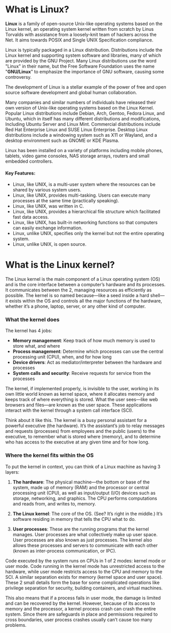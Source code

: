 # What is Linux?
 
**Linux** is a family of open-source Unix-like operating systems based on the Linux kernel, an operating system kernel written from scratch by Linus Torvalds with assistance from a loosely-knit team of hackers across the Net. It aims towards POSIX and Single UNIX Specification compliance. 

Linux is typically packaged in a Linux distribution. Distributions include the Linux kernel and supporting system software and libraries, many of which are provided by the GNU Project. Many Linux distributions use the word "Linux" in their name, but the Free Software Foundation uses the name "**GNU/Linux**" to emphasize the importance of GNU software, causing some controversy. 

The development of Linux is a stellar example of the power of free and open source software development and global human collaboration.    

Many companies and similar numbers of individuals have released their own version of Unix-like operating systems based on the Linux Kernel. Popular Linux distributions include Debian, Arch, Gentoo, Fedora Linux, and Ubuntu, which in itself has many different distributions and modifications, Including Ubuntu Server and Linux Mint. Commercial distributions include Red Hat Enterprise Linux and SUSE Linux Enterprise. Desktop Linux distributions include a windowing system such as X11 or Wayland, and a desktop environment such as GNOME or KDE Plasma.
 
Linux has been installed on a variety of platforms including mobile phones, tablets, video game consoles, NAS storage arrays, routers and small embedded controllers.  

#### **Key Features:**

  *  Linux, like UNIX, is a multi-user system where the resources can be shared by various system users.
  *  Linux, like UNIX, provides multi-tasking. Users can execute many processes at the same time (practically speaking).
  *  Linux, like UNIX, was written in C.
  *  Linux, like UNIX, provides a hierarchical file structure which facilitated fast data access.
  *  Linux, like UNIX, has built-in networking functions so that computers can easily exchange information.
  *  Linux, unlike UNIX, specifies only the kernel but not the entire operating system.
  *  Linux, unlike UNIX, is open source.

# What is the Linux kernel?

The Linux kernel is the main component of a Linux operating system (OS) and is the core interface between a computer’s hardware and its processes. It communicates between the 2, managing resources as efficiently as possible.
The kernel is so named because—like a seed inside a hard shell—it exists within the OS and controls all the major functions of the hardware, whether it’s a phone, laptop, server, or any other kind of computer.

### What the kernel does

The kernel has 4 jobs:

* **Memory management**: Keep track of how much memory is used to store what, and where
* **Process management**: Determine which processes can use the central processing unit (CPU), when, and for how long
* **Device drivers**: Act as mediator/interpreter between the hardware and processes
* **System calls and security**: Receive requests for service from the processes

The kernel, if implemented properly, is invisible to the user, working in its own little world known as kernel space, where it allocates memory and keeps track of where everything is stored. What the user sees—like web browsers and files—are known as the user space. These applications interact with the kernel through a system call interface (SCI).

Think about it like this. The kernel is a busy personal assistant for a powerful executive (the hardware). It’s the assistant’s job to relay messages and requests (processes) from employees and the public (users) to the executive, to remember what is stored where (memory), and to determine who has access to the executive at any given time and for how long.

### Where the kernel fits within the OS

To put the kernel in context, you can think of a Linux machine as having 3 layers:

1. **The hardware**: The physical machine—the bottom or base of the system, made up of memory (RAM) and the processor or central processing unit (CPU), as well as input/output (I/O) devices such as storage, networking, and graphics. The CPU performs computations and reads from, and writes to, memory.

2. **The Linux kernel**: The core of the OS. (See? It’s right in the middle.) It’s software residing in memory that tells the CPU what to do.

3. **User processes**: These are the running programs that the kernel manages. User processes are what collectively make up user space. User processes are also known as just processes. The kernel also allows these processes and servers to communicate with each other (known as inter-process communication, or IPC).

Code executed by the system runs on CPUs in 1 of 2 modes: kernel mode or user mode. Code running in the kernel mode has unrestricted access to the hardware, while user mode restricts access to the CPU and memory to the SCI. A similar separation exists for memory (kernel space and user space). These 2 small details form the base for some complicated operations like privilege separation for security, building containers, and virtual machines.

This also means that if a process fails in user mode, the damage is limited and can be recovered by the kernel. However, because of its access to memory and the processor, a kernel process crash can crash the entire system. Since there are safeguards in place and permissions required to cross boundaries, user process crashes usually can’t cause too many problems.
